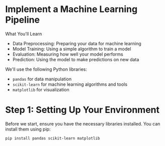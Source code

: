 # Implement a Machine Learning Pipeline

What You'll Learn
- Data Preprocessing: Preparing your data for machine learning
- Model Training: Using a simple algorithm to train a model
- Evaluation: Measuring how well your model performs
- Prediction: Using the model to make predictions on new data

We'll use the following Python libraries:
- `pandas` for data manipulation
- `scikit-learn` for machine learning algorithms and tools
- `matplotlib` for visualization

# Step 1: Setting Up Your Environment
Before we start, ensure you have the necessary libraries installed. You can install them using pip:

`pip install pandas scikit-learn matplotlib`



